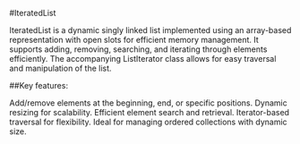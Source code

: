 #IteratedList

IteratedList is a dynamic singly linked list implemented using an array-based representation with open slots for efficient memory management. It supports adding, removing, searching, and iterating through elements efficiently. The accompanying ListIterator class allows for easy traversal and manipulation of the list.

##Key features:

Add/remove elements at the beginning, end, or specific positions.
Dynamic resizing for scalability.
Efficient element search and retrieval.
Iterator-based traversal for flexibility.
Ideal for managing ordered collections with dynamic size.







